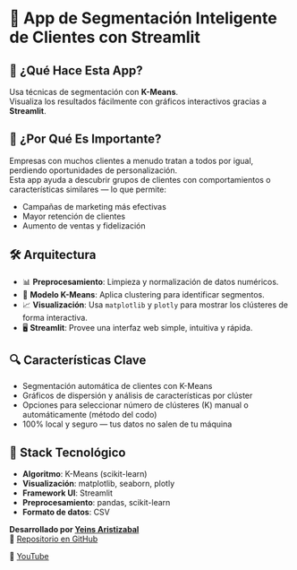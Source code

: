 # 🎯 App de Segmentación Inteligente de Clientes con Streamlit  

## 🚀 ¿Qué Hace Esta App?
Usa técnicas de segmentación con **K-Means**.  
Visualiza los resultados fácilmente con gráficos interactivos gracias a **Streamlit**.


## 🧠 ¿Por Qué Es Importante?
Empresas con muchos clientes a menudo tratan a todos por igual, perdiendo oportunidades de personalización.  
Esta app ayuda a descubrir grupos de clientes con comportamientos o características similares — lo que permite:

- Campañas de marketing más efectivas
- Mayor retención de clientes
- Aumento de ventas y fidelización

## 🛠️ Arquitectura
- 📊 **Preprocesamiento**: Limpieza y normalización de datos numéricos.
- 🧮 **Modelo K-Means**: Aplica clustering para identificar segmentos.
- 📈 **Visualización**: Usa `matplotlib` y `plotly` para mostrar los clústeres de forma interactiva.
- 🖥️ **Streamlit**: Provee una interfaz web simple, intuitiva y rápida.

## 🔍 Características Clave
- Segmentación automática de clientes con K-Means
- Gráficos de dispersión y análisis de características por clúster
- Opciones para seleccionar número de clústeres (K) manual o automáticamente (método del codo)
- 100% local y seguro — tus datos no salen de tu máquina

## 🧪 Stack Tecnológico
- **Algoritmo**: K-Means (scikit-learn)
- **Visualización**: matplotlib, seaborn, plotly
- **Framework UI**: Streamlit
- **Preprocesamiento**: pandas, scikit-learn
- **Formato de datos**: CSV

**Desarrollado por [Yeins Aristizabal](https://www.linkedin.com/in/yeins-aristizabal/)**  
📁 [Repositorio en GitHub](https://github.com/tuusuario/tu-repo)

🔗 [YouTube](https://www.youtube.com/@analytics-ai-h5k)